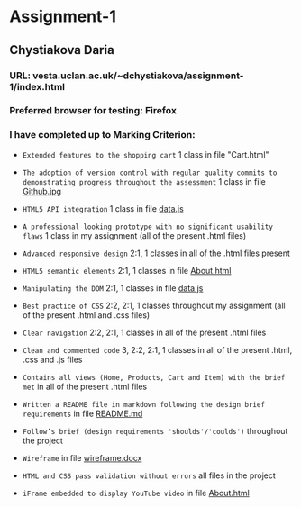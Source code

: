# Assignment-1

## Chystiakova Daria

### URL: vesta.uclan.ac.uk/~dchystiakova/assignment-1/index.html

### Preferred browser for testing: Firefox

### I have completed up to Marking Criterion:

- `Extended features to the shopping cart` 1 class in file "Cart.html"

- `The adoption of version control with regular quality commits to demonstrating progress throughout the assessment` 1 class in file [Github.jpg](Github.jpg)

- `HTML5 API integration` 1 class in file [data.js](script/data.js)

- `A professional looking prototype with no significant usability flaws` 1 class in my assignment (all of the present .html files)

- `Advanced responsive design` 2:1, 1 classes in all of the .html files present

- `HTML5 semantic elements` 2:1, 1 classes in file [About.html](About.html)

- `Manipulating the DOM` 2:1, 1 classes in file [data.js](script/data.js)

- `Best practice of CSS` 2:2, 2:1, 1 classes throughout my assignment (all of the present .html and .css files)
- `Clear navigation` 2:2, 2:1, 1 classes in all of the present .html files

- `Clean and commented code` 3, 2:2, 2:1, 1 classes in all of the present .html, .css and .js files

- `Contains all views (Home, Products, Cart and Item) with the brief met` in all of the present .html files

- `Written a README file in markdown following the design brief requirements` in file [README.md](README.md)

- `Follow’s brief (design requirements 'shoulds'/'coulds')` throughout the project
- `Wireframe` in file [wireframe.docx](wireframe.docx)
- `HTML and CSS pass validation without errors` all files in the project
- `iFrame embedded to display YouTube video` in file [About.html](About.html)
